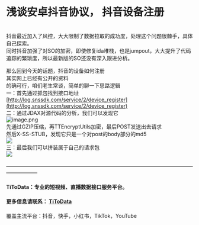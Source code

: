 # 浅谈安卓抖音协议， 抖音设备注册


<br />抖音最近加入了风控，大大限制了数据拉取的成功度，处理这个问题很棘手，具体自己探索。<br />同时抖音加强了对SO的加密，即使修复ida堆栈，也是jumpout，大大提升了代码追踪的繁琐度，所以最新版的SO还没有深入跟进分析。

那么回到今天的话题，抖音的设备如何注册<br />其实网上已经有公开的资料<br />的确可行，咱们老生常谈，简单的聊一下思路逻辑<br />一：首先通过抓包找到接口地址<br />[http://log.snssdk.com/service/2/device_register](http://log.snssdk.com/service/2/device_register)<br />二：通过JDAX对源代码的分析，我们可以发现它<br />![image.png](https://cdn.nlark.com/yuque/0/2020/png/97322/1607304537651-40bd16e4-0a14-4369-9ba4-f168a4364dd2.png#align=left&display=inline&height=195&margin=%5Bobject%20Object%5D&name=image.png&originHeight=390&originWidth=1228&size=126090&status=done&style=none&width=614)<br />先通过GZIP压缩，再TTEncryptUtils加密，最后POST发送出去请求<br />然后X-SS-STUB，发现它只是一个对post的body部分的md5<br />![](https://cdn.nlark.com/yuque/0/2020/png/97322/1607304522293-825c9cd9-b676-4811-a73a-93d81d575280.png#align=left&display=inline&height=65&margin=%5Bobject%20Object%5D&originHeight=65&originWidth=434&size=0&status=done&style=none&width=434)<br />三：最后我们可以拼装属于自己的请求包<br />![](https://cdn.nlark.com/yuque/0/2020/png/97322/1607304522223-2f1048d4-74d1-4589-b923-10389246c253.png#align=left&display=inline&height=172&margin=%5Bobject%20Object%5D&originHeight=172&originWidth=554&size=0&status=done&style=none&width=554)<br />
<br />——————————————————————————————————————————
<a name="9794cc28"></a>
#### TiToData：专业的短视频、直播数据接口服务平台。
<a name="1c5f89ff"></a>
#### 更多信息请联系： [TiToData](https://www.titodata.com?from=douyinarticle)
覆盖主流平台：抖音，快手，小红书，TikTok，YouTube
